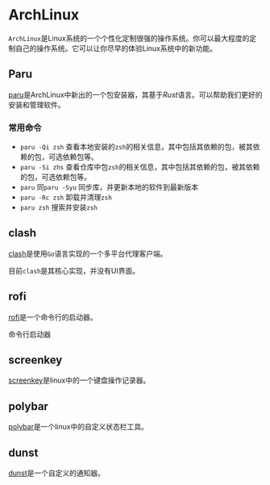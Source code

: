 # ArchLinux

`ArchLinux`是Linux系统的一个个性化定制很强的操作系统。你可以最大程度的定制自己的操作系统。它可以让你尽早的体验Linux系统中的新功能。

## Paru

[paru](./paru.md)是ArchLinux中新出的一个包安装器，其基于*Rust*语言。可以帮助我们更好的安装和管理软件。

### 常用命令

- `paru -Qi zsh` 查看本地安装的`zsh`的相关信息，其中包括其依赖的包，被其依赖的包，可选依赖包等。
- `paru -Si zhs` 查看仓库中包`zsh`的相关信息，其中包括其依赖的包，被其依赖的包，可选依赖包等。
- `paru` 同`paru -Syu` 同步库，并更新本地的软件到最新版本 
- `paru -Rc zsh` 卸载并清理`zsh`
- `paru zsh` 搜索并安装`zsh`

## clash

[clash](./clash.md)是使用`Go`语言实现的一个多平台代理客户端。

目前`clash`是其核心实现，并没有UI界面。

## rofi

[rofi](./rofi.md)是一个命令行的启动器。

命令行启动器

## screenkey

[screenkey](./screenkey.md)是linux中的一个键盘操作记录器。

## polybar

[polybar](./polybar.md)是一个linux中的自定义状态栏工具。

## dunst

[dunst](./dunst.md)是一个自定义的通知器。
